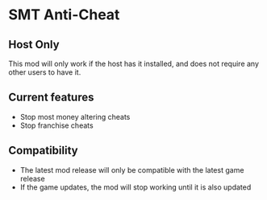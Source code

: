 # SMT Anti-Cheat
## Host Only
This mod will only work if the host has it installed, and does not require any other users to have it.

## Current features
- Stop most money altering cheats
- Stop franchise cheats

## Compatibility
- The latest mod release will only be compatible with the latest game release
- If the game updates, the mod will stop working until it is also updated
